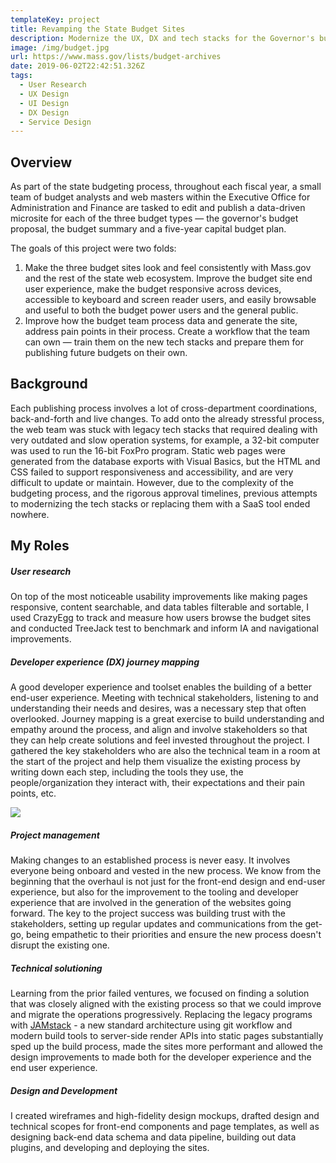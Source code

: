 ```yaml
---
templateKey: project
title: Revamping the State Budget Sites
description: Modernize the UX, DX and tech stacks for the Governor's budget sites
image: /img/budget.jpg
url: https://www.mass.gov/lists/budget-archives
date: 2019-06-02T22:42:51.326Z
tags:
  - User Research
  - UX Design
  - UI Design
  - DX Design
  - Service Design
---
```

## Overview

As part of the state budgeting process, throughout each fiscal year, a small team of budget analysts and web masters within the Executive Office for Administration and Finance are tasked to edit and publish a data-driven microsite for each of the three budget types — the governor's budget proposal, the budget summary and a five-year capital budget plan. 

The goals of this project were two folds:

1. Make the three budget sites look and feel consistently with Mass.gov and the rest of the state web ecosystem. Improve the budget site end user experience, make the budget responsive across devices,  accessible to keyboard and screen reader users, and easily browsable and useful to both the budget power users and the general public.
2. Improve how the budget team process data and generate the site, address pain points in their process. Create a workflow that the team can own — train them on the new tech stacks and prepare them for publishing future budgets on their own.   

<lightbox col='3'>
    <rehype-image src="budget-2018.png" caption="Before: screenshot of the FY2018 Governor's budget recommendation homepage"></rehype-image>
    <rehype-image src="budget-2020.png" caption="After: screenshot of the FY2020 Governor's budget recommendation homepage"></rehype-image>
</lightbox>

## Background

Each publishing process involves a lot of cross-department coordinations, back-and-forth and live changes. To add onto the already stressful process, the web team was stuck with legacy tech stacks that required dealing with very outdated and slow operation systems, for example, a 32-bit computer was used to run the 16-bit FoxPro program. Static web pages were generated from the database exports with Visual Basics, but the HTML and CSS failed to support responsiveness and accessibility, and are very difficult to update or maintain. However, due to the complexity of the budgeting process, and the rigorous approval timelines, previous attempts to modernizing the tech stacks or replacing them with a SaaS tool ended nowhere.

## My Roles

##### User research

On top of the most noticeable usability improvements like making pages responsive, content searchable, and data tables filterable and sortable, I used CrazyEgg to track and measure how users browse the budget sites and conducted TreeJack test to benchmark and inform IA and navigational improvements. 

<lightbox col='3'>
    <rehype-image src="budget-research-treejack.png" text="text"></rehype-image>
    <rehype-image src="budget-research-treejack2.png" text="text"></rehype-image>
</lightbox>

##### Developer experience (DX) journey mapping

A good developer experience and toolset enables the building of a better end-user experience. Meeting with technical stakeholders, listening to and understanding their needs and desires, was a necessary step that often overlooked. Journey mapping is a great exercise to build understanding and empathy around the process, and align and involve stakeholders so that they can help create solutions and feel invested throughout the project. I gathered the key stakeholders who are also the technical team in a room at the start of the project and help them visualize the existing process by writing down each step, including the tools they use, the people/organization they interact with, their expectations and their pain points, etc. 

![](/img/budget-service-mapping.png)

##### Project management

Making changes to an established process is never easy. It involves everyone being onboard and vested in the new process. We know from the beginning that the overhaul is not just for the front-end design and end-user experience, but also for the improvement to the tooling and developer experience that are involved in the generation of the websites going forward. The key to the project success was building trust with the stakeholders, setting up regular updates and communications from the get-go, being empathetic to their priorities and ensure the new process doesn't disrupt the existing one. 

##### Technical solutioning

Learning from the prior failed ventures, we focused on finding a solution that was closely aligned with the existing process so that we could improve and migrate the operations progressively. 
Replacing the legacy programs with [JAMstack](https://jamstack.org/what-is-jamstack/) - a new standard architecture using git workflow and modern build tools to server-side render APIs into static pages substantially sped up the build process, made the sites more performant and allowed the design improvements to made both for the developer experience and the end user experience.[](https://www.draw.io/#G1EKZrZn_B-zaDnxOrGLRsz-_PK-vI76wV)[](https://www.draw.io/#G1EKZrZn_B-zaDnxOrGLRsz-_PK-vI76wV)

##### Design and Development

I created wireframes and high-fidelity design mockups, drafted design and technical scopes for front-end components and page templates, as well as designing back-end data schema and data pipeline, building out data plugins, and developing and deploying the sites.

![]()